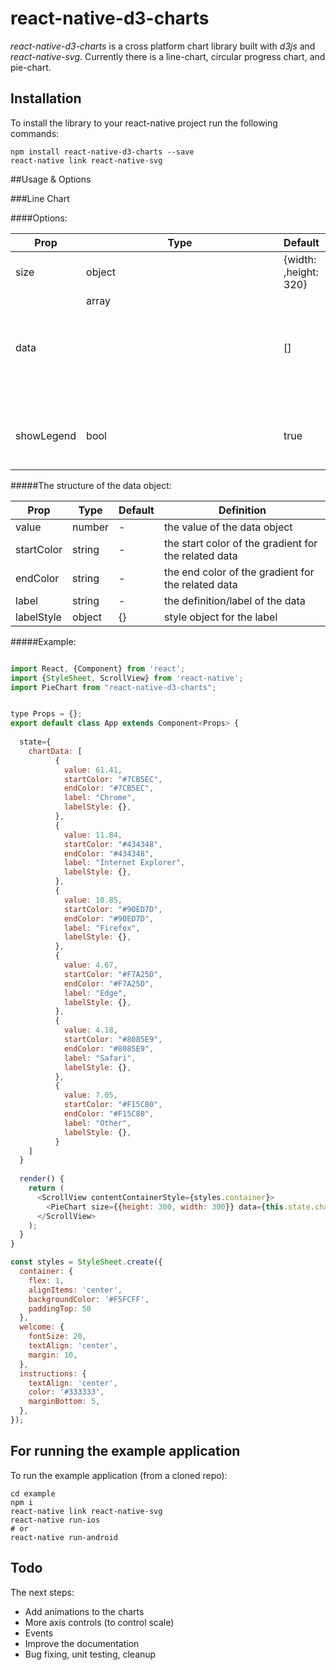 react-native-d3-charts
=======================

*react-native-d3-charts* is a cross platform chart library built with *d3js* and *react-native-svg*. Currently 
there is a line-chart, circular progress chart, and pie-chart. 
 
## Installation

To install the library to your react-native project run the following commands:

```
npm install react-native-d3-charts --save
react-native link react-native-svg
```

##Usage & Options

###Line Chart

####Options: 

| Prop | Type | Default | Definition |
|-----|--------|----|-------|
| size | object | {width: <Device Width>,height: 320} | width and height of the chart |
| data |array<object>| [<Browser usage statistics>]| the data object explained below  |
| showLegend |bool| true | a flag to show/hide the legend of the chart  |

#####The structure of the data object:

| Prop | Type | Default | Definition |
|-----|--------|----|-------|
| value | number | - | the value of the data object |
| startColor | string| - | the start color of the gradient for the related data   |
| endColor | string | - | the end color of the gradient for the related data |
| label | string | - | the definition/label of the data  |
| labelStyle | object | {} | style object for the label  |

#####Example:

````javascript

import React, {Component} from 'react';
import {StyleSheet, ScrollView} from 'react-native';
import PieChart from "react-native-d3-charts";


type Props = {};
export default class App extends Component<Props> {
  
  state={
    chartData: [
          {
            value: 61.41,
            startColor: "#7CB5EC",
            endColor: "#7CB5EC",
            label: "Chrome",
            labelStyle: {},
          },
          {
            value: 11.84,
            startColor: "#434348",
            endColor: "#434348",
            label: "Internet Explorer",
            labelStyle: {},
          },
          {
            value: 10.85,
            startColor: "#90ED7D",
            endColor: "#90ED7D",
            label: "Firefox",
            labelStyle: {},
          },
          {
            value: 4.67,
            startColor: "#F7A25D",
            endColor: "#F7A25D",
            label: "Edge",
            labelStyle: {},
          },
          {
            value: 4.18,
            startColor: "#8085E9",
            endColor: "#8085E9",
            label: "Safari",
            labelStyle: {},
          },
          {
            value: 7.05,
            startColor: "#F15C80",
            endColor: "#F15C80",
            label: "Other",
            labelStyle: {},
          }
    ]
  }
  
  render() {
    return (
      <ScrollView contentContainerStyle={styles.container}>
        <PieChart size={{height: 300, width: 300}} data={this.state.chartData} />
      </ScrollView>
    );
  }
}

const styles = StyleSheet.create({
  container: {
    flex: 1,
    alignItems: 'center',
    backgroundColor: '#F5FCFF',
    paddingTop: 50
  },
  welcome: {
    fontSize: 20,
    textAlign: 'center',
    margin: 10,
  },
  instructions: {
    textAlign: 'center',
    color: '#333333',
    marginBottom: 5,
  },
});

````


## For running the example application

To run the example application (from a cloned repo):

```
cd example
npm i
react-native link react-native-svg
react-native run-ios
# or
react-native run-android
```

## Todo

The next steps:
+ Add animations to the charts
+ More axis controls (to control scale)
+ Events
+ Improve the documentation
+ Bug fixing, unit testing, cleanup


